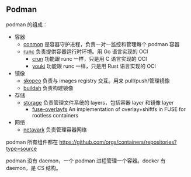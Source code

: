 ## Podman

podman 的组成：

- 容器
  - [conmon](https://github.com/containers/conmon) 是容器守护进程，负责一对一监控和管理每个 podman 容器
  - [runc](https://github.com/opencontainers/runc) 负责提供容器运行时环境。用 Go 语言实现的 OCI
    - [crun](https://github.com/containers/crun) 功能跟 runc 一样，只是用 C 语言实现的 OCI
    - [youki](https://github.com/containers/youki) 功能跟 runc 一样，只是用 Rust 语言实现的 OCI
- 镜像
  - [skopeo](https://github.com/containers/skopeo) 负责与 images registry 交互。用来 pull/push/管理镜像
  - [buildah](https://github.com/containers/buildah) 负责构建镜像
- 存储
  - [storage](https://github.com/containers/storage) 负责管理文件系统的 layers，包括容器 layer 和镜像 layer
    - [fuse-overlayfs](https://github.com/containers/fuse-overlayfs) An implementation of overlay+shiftfs in FUSE for rootless containers
- 网络
  - [netavark](https://github.com/containers/netavark) 负责管理容器网络

podman 所有组件都在 https://github.com/orgs/containers/repositories?type=source

podman 没有 daemon，一个 podman 进程管理一个容器。docker 有 daemon，是 CS 结构。
